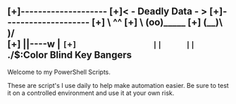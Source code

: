 [+]--------------------
[+]< - Deadly Data - >
[+]--------------------
[+]        \   ^__^
[+]         \  (oo)\_______
[+]            (__)\       )\/\
[+]                ||----w | `
[+]                ||     ||  ` ./$:Color Blind Key Bangers  
-----------------------------------------------------------

Welcome to my PowerShell Scripts.



These are script's I use daily to help make automation easier.
Be sure to test it on a controlled environment and use it at your own risk.